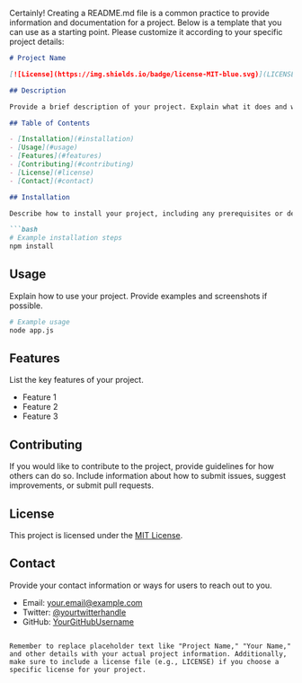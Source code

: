   Certainly! Creating a README.md file is a common practice to provide information and documentation for a project. Below is a template that you can use as a starting point. Please customize it according to your specific project details:

```markdown
# Project Name 

[![License](https://img.shields.io/badge/license-MIT-blue.svg)](LICENSE)

## Description

Provide a brief description of your project. Explain what it does and why it is useful.

## Table of Contents

- [Installation](#installation)
- [Usage](#usage)
- [Features](#features)
- [Contributing](#contributing)
- [License](#license)
- [Contact](#contact)

## Installation

Describe how to install your project, including any prerequisites or dependencies.

```bash
# Example installation steps
npm install
```

## Usage

Explain how to use your project. Provide examples and screenshots if possible.

```bash
# Example usage
node app.js
```

## Features

List the key features of your project.

- Feature 1
- Feature 2
- Feature 3

## Contributing

If you would like to contribute to the project, provide guidelines for how others can do so. Include information about how to submit issues, suggest improvements, or submit pull requests.

## License

This project is licensed under the [MIT License](LICENSE).

## Contact

Provide your contact information or ways for users to reach out to you.

- Email: your.email@example.com
- Twitter: [@yourtwitterhandle](https://twitter.com/bhargav_sz0)
- GitHub: [YourGitHubUsername](https://github.com/bhargavtz)
```

Remember to replace placeholder text like "Project Name," "Your Name," and other details with your actual project information. Additionally, make sure to include a license file (e.g., LICENSE) if you choose a specific license for your project.